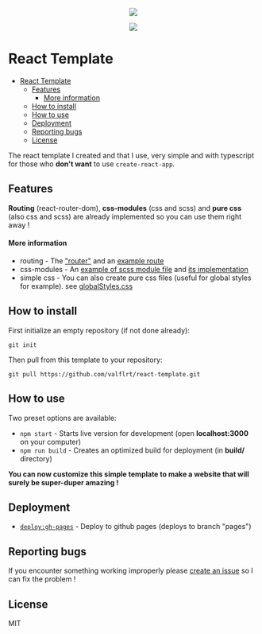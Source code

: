 <p align="center">
  <img src="https://cdn.discordapp.com/attachments/947485534194909224/967710993037807656/icon-128.png" />
  <p align="center">
    <img src="https://img.shields.io/github/workflow/status/valflrt/react-template/build" />
  </p>
</p>

# React Template

- [React Template](#react-template)
  - [Features](#features)
      - [More information](#more-information)
  - [How to install](#how-to-install)
  - [How to use](#how-to-use)
  - [Deployment](#deployment)
  - [Reporting bugs](#reporting-bugs)
  - [License](#license)

The react template I created and that I use, very simple and with typescript for those who **don't want** to use `create-react-app`.

## Features

**Routing** (react-router-dom), **css-modules** (css and scss) and **pure css** (also css and scss) are already implemented so you can use them right away !

#### More information

- routing - The ["router"](src/router/Router.tsx) and an [example route](src/routes/Main.tsx)
- css-modules - An [example of scss module file](src/layout/Layout.module.scss) and [its implementation](src/layout/Layout.tsx)
- simple css - You can also create pure css files (useful for global styles for example). see [globalStyles.css](src/globalStyles.css)

## How to install

First initialize an empty repository (if not done already):

```
git init
```

Then pull from this template to your repository:

```
git pull https://github.com/valflrt/react-template.git
```

## How to use

Two preset options are available:

- `npm start` - Starts live version for development (open **localhost:3000** on your computer)
- `npm run build` - Creates an optimized build for deployment (in **build/** directory)

**You can now customize this simple template to make a website that will surely be super-duper amazing !**

## Deployment

- [`deploy:gh-pages`](https://github.com/valflrt/react-template/blob/master/package.json#L7) - Deploy to github pages (deploys to branch "pages")

## Reporting bugs

If you encounter something working improperly please [create an issue](https://github.com/valflrt/react-template/issues/new) so I can fix the problem !

## License

MIT
